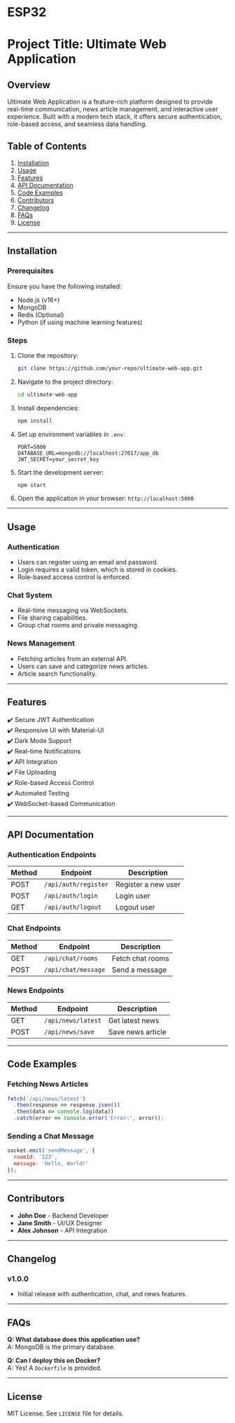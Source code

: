# ESP32

# Project Title: Ultimate Web Application

## Overview
Ultimate Web Application is a feature-rich platform designed to provide real-time communication, news article management, and interactive user experience. Built with a modern tech stack, it offers secure authentication, role-based access, and seamless data handling.

## Table of Contents
1. [Installation](#installation)
2. [Usage](#usage)
3. [Features](#features)
4. [API Documentation](#api-documentation)
5. [Code Examples](#code-examples)
6. [Contributors](#contributors)
7. [Changelog](#changelog)
8. [FAQs](#faqs)
9. [License](#license)

---

## Installation

### Prerequisites
Ensure you have the following installed:
- Node.js (v16+)
- MongoDB
- Redis (Optional)
- Python (if using machine learning features)

### Steps
1. Clone the repository:
   ```bash
   git clone https://github.com/your-repo/ultimate-web-app.git
   ```
2. Navigate to the project directory:
   ```bash
   cd ultimate-web-app
   ```
3. Install dependencies:
   ```bash
   npm install
   ```
4. Set up environment variables in `.env`:
   ```plaintext
   PORT=5000
   DATABASE_URL=mongodb://localhost:27017/app_db
   JWT_SECRET=your_secret_key
   ```
5. Start the development server:
   ```bash
   npm start
   ```
6. Open the application in your browser: `http://localhost:5000`

---

## Usage

### Authentication
- Users can register using an email and password.
- Login requires a valid token, which is stored in cookies.
- Role-based access control is enforced.

### Chat System
- Real-time messaging via WebSockets.
- File sharing capabilities.
- Group chat rooms and private messaging.

### News Management
- Fetching articles from an external API.
- Users can save and categorize news articles.
- Article search functionality.

---

## Features
✔️ Secure JWT Authentication  
✔️ Responsive UI with Material-UI  
✔️ Dark Mode Support  
✔️ Real-time Notifications  
✔️ API Integration  
✔️ File Uploading  
✔️ Role-based Access Control  
✔️ Automated Testing  
✔️ WebSocket-based Communication  

---

## API Documentation

### Authentication Endpoints
| Method | Endpoint | Description |
|--------|---------|-------------|
| POST | `/api/auth/register` | Register a new user |
| POST | `/api/auth/login` | Login user |
| GET | `/api/auth/logout` | Logout user |

### Chat Endpoints
| Method | Endpoint | Description |
|--------|---------|-------------|
| GET | `/api/chat/rooms` | Fetch chat rooms |
| POST | `/api/chat/message` | Send a message |

### News Endpoints
| Method | Endpoint | Description |
|--------|---------|-------------|
| GET | `/api/news/latest` | Get latest news |
| POST | `/api/news/save` | Save news article |

---

## Code Examples

### Fetching News Articles
```javascript
fetch('/api/news/latest')
  .then(response => response.json())
  .then(data => console.log(data))
  .catch(error => console.error('Error:', error));
```

### Sending a Chat Message
```javascript
socket.emit('sendMessage', {
  roomId: '123',
  message: 'Hello, World!'
});
```

---

## Contributors
- **John Doe** - Backend Developer
- **Jane Smith** - UI/UX Designer
- **Alex Johnson** - API Integration

---

## Changelog
### v1.0.0
- Initial release with authentication, chat, and news features.

---

## FAQs
**Q: What database does this application use?**  
A: MongoDB is the primary database.

**Q: Can I deploy this on Docker?**  
A: Yes! A `Dockerfile` is provided.

---

## License
MIT License. See `LICENSE` file for details.


